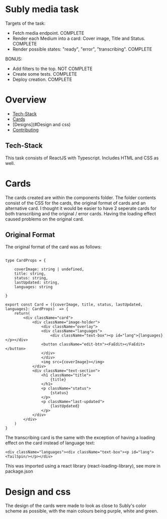 # Subly media task

Targets of the task:
- Fetch media endpoint. COMPLETE
- Render each Medium into a card: Cover image, Title and Status. COMPLETE
- Render possible states: "ready", "error", "transcribing". COMPLETE

BONUS:

- Add filters to the top. NOT COMPLETE
- Create some tests. COMPLETE
- Deploy creation. COMPLETE


# Overview

- [Tech-Stack](#tech-stack)
- [Cards](#cards)
- [Designs](#Design and css)
- [Contributing](#contributing)

## Tech-Stack

This task consists of ReactJS with Typescript. Includes HTML and CSS as well.

# Cards

The cards created are within the components folder. The folder contents consist of the CSS for the cards, the original format of cards and an alternative card. I thought it would be easier to have 2 seperate cards for both transcribing and the original / error cards. Having the loading effect caused problems on the original card.

## Original Format

The original format of the card was as follows:

```

type CardProps = {

    coverImage: string | undefined,
    title: string,
    status: string,
    lastUpdated: string,
    languages: string

}

export const Card = ({coverImage, title, status, lastUpdated, languages}: CardProps)  => {
    return(
        <div className="card">
            <div className="image-holder">
                <div className="overlay">
                <div className="languages">
                    <div className="text-box"><p id="lang">{languages}</p></div>
                <button className="edit-btn"><FaEdit></FaEdit></button>
                </div>
                </div>
                <img src={coverImage}></img>
            </div>
            <div className="text-section">
                <h1 className="title">
                    {title}
                </h1>
                <p className="status">
                    {status}
                </p>
                <p className="last-updated">
                    {lastUpdated}
                </p>
            </div>
        </div>
    )
}
```

The transcribing card is the same with the exception of having a loading effect on the card instead of language text:
```
<div className="languages"><div className="text-box"><p id="lang"><TailSpin/></p></div>

```

This was imported using a react library (react-loading-library), see more in package.json


# Design and css

The design of the cards were made to look as close to Subly's color scheme as possible, with the main colours being purple, white and green.
